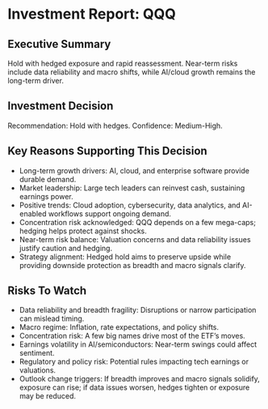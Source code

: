 # Investment Report: QQQ
## Executive Summary
Hold with hedged exposure and rapid reassessment. Near-term risks include data reliability and macro shifts, while AI/cloud growth remains the long-term driver.

## Investment Decision
Recommendation: Hold with hedges. Confidence: Medium-High.

## Key Reasons Supporting This Decision
- Long-term growth drivers: AI, cloud, and enterprise software provide durable demand.
- Market leadership: Large tech leaders can reinvest cash, sustaining earnings power.
- Positive trends: Cloud adoption, cybersecurity, data analytics, and AI-enabled workflows support ongoing demand.
- Concentration risk acknowledged: QQQ depends on a few mega-caps; hedging helps protect against shocks.
- Near-term risk balance: Valuation concerns and data reliability issues justify caution and hedging.
- Strategy alignment: Hedged hold aims to preserve upside while providing downside protection as breadth and macro signals clarify.

## Risks To Watch
- Data reliability and breadth fragility: Disruptions or narrow participation can mislead timing.
- Macro regime: Inflation, rate expectations, and policy shifts.
- Concentration risk: A few big names drive most of the ETF’s moves.
- Earnings volatility in AI/semiconductors: Near-term swings could affect sentiment.
- Regulatory and policy risk: Potential rules impacting tech earnings or valuations.
- Outlook change triggers: If breadth improves and macro signals solidify, exposure can rise; if data issues worsen, hedges tighten or exposure may be reduced.